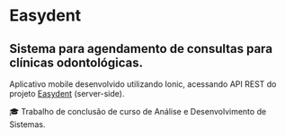 # Easydent

## Sistema para agendamento de consultas para clínicas odontológicas.

Aplicativo mobile desenvolvido utilizando Ionic, acessando API REST do projeto [Easydent](https://github.com/lucasdoamaral/easydent-server/blob/master/README.md) (server-side).

:mortar_board: Trabalho de conclusão de curso de Análise e Desenvolvimento de Sistemas. 
